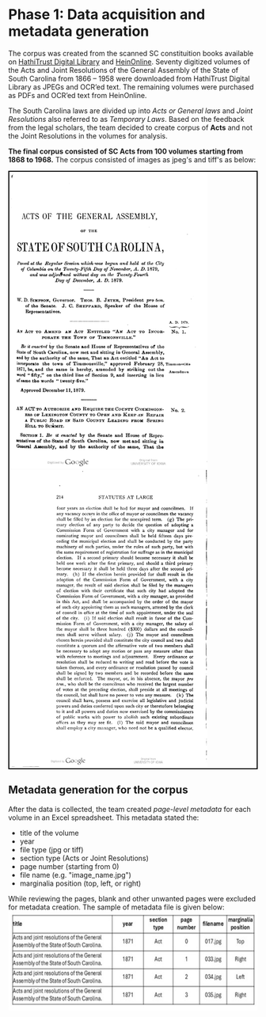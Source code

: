 # Phase 1: Data acquisition and metadata generation
The corpus was created from the scanned SC constituition books available on [HathiTrust Digital Library](https://www.hathitrust.org/) and [HeinOnline](https://heinonline.org/HOL/Welcome). Seventy digitized volumes of the Acts and Joint Resolutions of the General Assembly of the State of South Carolina from 1866 – 1958 were downloaded from HathiTrust Digital Library as JPEGs and OCR’ed text. The remaining volumes were purchased as PDFs and OCR’ed text from HeinOnline.  

The South Carolina laws are divided up into *Acts or General laws* and *Joint Resolutions* also referred to as *Temporary Laws*. Based on the feedback from the legal scholars, the team decided to create corpus of **Acts** and not the Joint Resolutions in the volumes for analysis. 

**The final corpus consisted of SC Acts from 100 volumes starting from 1868 to 1968.**
The corpus consisted of images as jpeg's and tiff's as below:
<div style="border: 2px solid black; display: inline-block;">
  <img src="00053.jpg" alt="page1"  width="400" height="600">
  <img src="00198.jpg" alt="page2" width="400" height="600">
</div>

## Metadata generation for the corpus
After the data is collected, the team created *page-level metadata* for each volume in an Excel spreadsheet. This metadata stated the: 
- title of the volume
- year
- file type (jpg or tiff)
- section type (Acts or Joint Resolutions)
- page number (starting from 0)
- file name (e.g. "image_name.jpg")
- marginalia position (top, left, or right)

While reviewing the pages, blank and other unwanted pages were excluded for metadata creation. The sample of metadata file is given below:
  <img src="metadata.jpg" alt="table1"  width="600" height="200">
